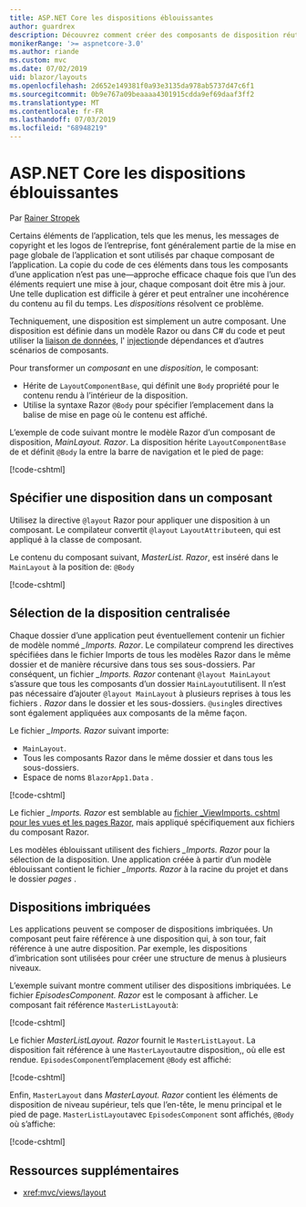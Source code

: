 ```yaml
---
title: ASP.NET Core les dispositions éblouissantes
author: guardrex
description: Découvrez comment créer des composants de disposition réutilisables pour les applications éblouissantes.
monikerRange: '>= aspnetcore-3.0'
ms.author: riande
ms.custom: mvc
ms.date: 07/02/2019
uid: blazor/layouts
ms.openlocfilehash: 2d652e149381f0a93e3135da978ab5737d47c6f1
ms.sourcegitcommit: 0b9e767a09beaaaa4301915cdda9ef69daaf3ff2
ms.translationtype: MT
ms.contentlocale: fr-FR
ms.lasthandoff: 07/03/2019
ms.locfileid: "68948219"
---
```

# <a name="aspnet-core-blazor-layouts"></a>ASP.NET Core les dispositions éblouissantes

Par [Rainer Stropek](https://www.timecockpit.com)

Certains éléments de l’application, tels que les menus, les messages de copyright et les logos de l’entreprise, font généralement partie de la mise en page globale de l’application et sont utilisés par chaque composant de l’application. La copie du code de ces éléments dans tous les composants d’une application n’est pas une&mdash;approche efficace chaque fois que l’un des éléments requiert une mise à jour, chaque composant doit être mis à jour. Une telle duplication est difficile à gérer et peut entraîner une incohérence du contenu au fil du temps. Les *dispositions* résolvent ce problème.

Techniquement, une disposition est simplement un autre composant. Une disposition est définie dans un modèle Razor ou dans C# du code et peut utiliser la [liaison de données](xref:blazor/components#data-binding), l' [injection](xref:blazor/dependency-injection)de dépendances et d’autres scénarios de composants.

Pour transformer un *composant* en une *disposition*, le composant:

* Hérite de `LayoutComponentBase`, qui définit une `Body` propriété pour le contenu rendu à l’intérieur de la disposition.
* Utilise la syntaxe Razor `@Body` pour spécifier l’emplacement dans la balise de mise en page où le contenu est affiché.

L’exemple de code suivant montre le modèle Razor d’un composant de disposition, *MainLayout. Razor*. La disposition hérite `LayoutComponentBase` de et définit `@Body` la entre la barre de navigation et le pied de page:

[!code-cshtml[](layouts/sample_snapshot/3.x/MainLayout.razor?highlight=1,13)]

## <a name="specify-a-layout-in-a-component"></a>Spécifier une disposition dans un composant

Utilisez la directive `@layout` Razor pour appliquer une disposition à un composant. Le compilateur convertit `@layout` `LayoutAttribute`en, qui est appliqué à la classe de composant.

Le contenu du composant suivant, *MasterList. Razor*, est inséré dans le `MainLayout` à la position de: `@Body`

[!code-cshtml[](layouts/sample_snapshot/3.x/MasterList.razor?highlight=1)]

## <a name="centralized-layout-selection"></a>Sélection de la disposition centralisée

Chaque dossier d’une application peut éventuellement contenir un fichier de modèle nommé *_Imports. Razor*. Le compilateur comprend les directives spécifiées dans le fichier Imports de tous les modèles Razor dans le même dossier et de manière récursive dans tous ses sous-dossiers. Par conséquent, un fichier *_Imports. Razor* contenant `@layout MainLayout` s’assure que tous les composants d’un dossier `MainLayout`utilisent. Il n’est pas nécessaire d’ajouter `@layout MainLayout` à plusieurs reprises à tous les fichiers *. Razor* dans le dossier et les sous-dossiers. `@using`les directives sont également appliquées aux composants de la même façon.

Le fichier *_Imports. Razor* suivant importe:

* `MainLayout`.
* Tous les composants Razor dans le même dossier et dans tous les sous-dossiers.
* Espace de noms `BlazorApp1.Data` .
 
[!code-cshtml[](layouts/sample_snapshot/3.x/_Imports.razor)]

Le fichier *_Imports. Razor* est semblable au [fichier _ViewImports. cshtml pour les vues et les pages Razor,](xref:mvc/views/layout#importing-shared-directives) mais appliqué spécifiquement aux fichiers du composant Razor.

Les modèles éblouissant utilisent des fichiers *_Imports. Razor* pour la sélection de la disposition. Une application créée à partir d’un modèle éblouissant contient le fichier *_Imports. Razor* à la racine du projet et dans le dossier *pages* .

## <a name="nested-layouts"></a>Dispositions imbriquées

Les applications peuvent se composer de dispositions imbriquées. Un composant peut faire référence à une disposition qui, à son tour, fait référence à une autre disposition. Par exemple, les dispositions d’imbrication sont utilisées pour créer une structure de menus à plusieurs niveaux.

L’exemple suivant montre comment utiliser des dispositions imbriquées. Le fichier *EpisodesComponent. Razor* est le composant à afficher. Le composant fait référence `MasterListLayout`à:

[!code-cshtml[](layouts/sample_snapshot/3.x/EpisodesComponent.razor?highlight=1)]

Le fichier *MasterListLayout. Razor* fournit le `MasterListLayout`. La disposition fait référence à une `MasterLayout`autre disposition,, où elle est rendue. `EpisodesComponent`l’emplacement `@Body` est affiché:

[!code-cshtml[](layouts/sample_snapshot/3.x/MasterListLayout.razor?highlight=1,9)]

Enfin, `MasterLayout` dans *MasterLayout. Razor* contient les éléments de disposition de niveau supérieur, tels que l’en-tête, le menu principal et le pied de page. `MasterListLayout`avec `EpisodesComponent` sont affichés, `@Body` où s’affiche:

[!code-cshtml[](layouts/sample_snapshot/3.x/MasterLayout.razor?highlight=6)]

## <a name="additional-resources"></a>Ressources supplémentaires

* <xref:mvc/views/layout>
